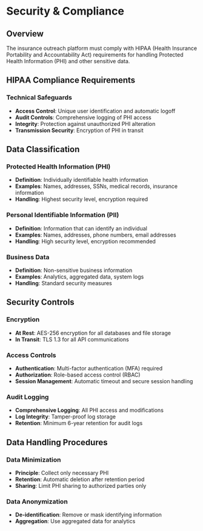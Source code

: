 # Security & Compliance

## Overview

The insurance outreach platform must comply with HIPAA (Health Insurance Portability and Accountability Act) requirements for handling Protected Health Information (PHI) and other sensitive data.

## HIPAA Compliance Requirements

### Technical Safeguards

- **Access Control**: Unique user identification and automatic logoff
- **Audit Controls**: Comprehensive logging of PHI access
- **Integrity**: Protection against unauthorized PHI alteration
- **Transmission Security**: Encryption of PHI in transit

## Data Classification

### Protected Health Information (PHI)

- **Definition**: Individually identifiable health information
- **Examples**: Names, addresses, SSNs, medical records, insurance information
- **Handling**: Highest security level, encryption required

### Personal Identifiable Information (PII)

- **Definition**: Information that can identify an individual
- **Examples**: Names, addresses, phone numbers, email addresses
- **Handling**: High security level, encryption recommended

### Business Data

- **Definition**: Non-sensitive business information
- **Examples**: Analytics, aggregated data, system logs
- **Handling**: Standard security measures

## Security Controls

### Encryption

- **At Rest**: AES-256 encryption for all databases and file storage
- **In Transit**: TLS 1.3 for all API communications

### Access Controls

- **Authentication**: Multi-factor authentication (MFA) required
- **Authorization**: Role-based access control (RBAC)
- **Session Management**: Automatic timeout and secure session handling

### Audit Logging

- **Comprehensive Logging**: All PHI access and modifications
- **Log Integrity**: Tamper-proof log storage
- **Retention**: Minimum 6-year retention for audit logs

## Data Handling Procedures

### Data Minimization

- **Principle**: Collect only necessary PHI
- **Retention**: Automatic deletion after retention period
- **Sharing**: Limit PHI sharing to authorized parties only

### Data Anonymization

- **De-identification**: Remove or mask identifying information
- **Aggregation**: Use aggregated data for analytics
